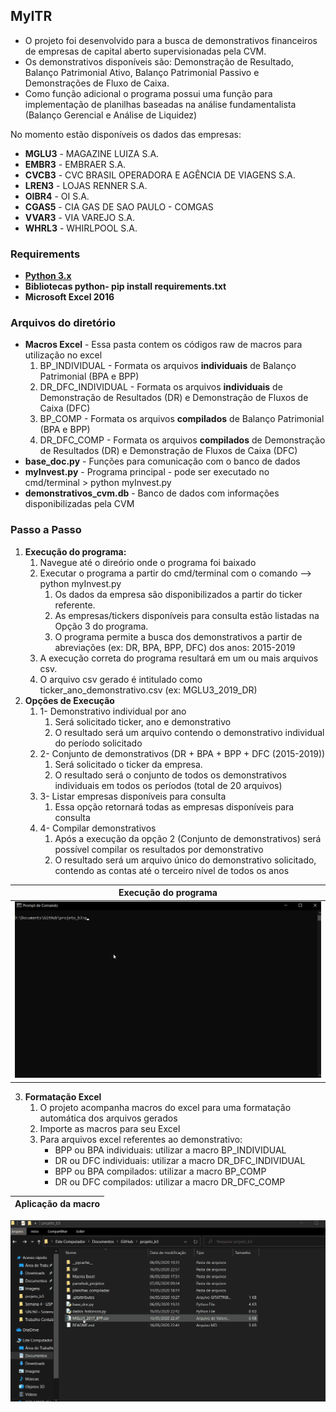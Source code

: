 ## MyITR
 * O projeto foi desenvolvido para a busca de demonstrativos financeiros de empresas de capital aberto supervisionadas pela CVM.
 * Os demonstrativos disponíveis são: Demonstração de Resultado, Balanço Patrimonial Ativo, Balanço Patrimonial Passivo e Demonstrações de Fluxo de Caixa.
 * Como função adicional o programa possui uma função para implementação de planilhas baseadas na análise fundamentalista (Balanço Gerencial e Análise de Liquidez)

 No momento estão disponíveis os dados das empresas:
 * **MGLU3** - MAGAZINE LUIZA S.A.
 * **EMBR3** - EMBRAER S.A.
 * **CVCB3** - CVC BRASIL OPERADORA E AGÊNCIA DE VIAGENS S.A.
 * **LREN3** - LOJAS RENNER S.A.
 * **OIBR4** - OI S.A.
 * **CGAS5** - CIA GAS DE SAO PAULO - COMGAS
 * **VVAR3** - VIA VAREJO S.A.
 * **WHRL3** - WHIRLPOOL S.A.


### Requirements
 * **[Python 3.x](https://www.python.org/downloads/)**
 * **Bibliotecas python- pip install requirements.txt**
 * **Microsoft Excel 2016**

### Arquivos do diretório
  * **Macros Excel** - Essa pasta contem os códigos raw de macros para utilização no excel
      1. BP_INDIVIDUAL - Formata os arquivos **individuais** de Balanço Patrimonial (BPA e BPP)
      2. DR_DFC_INDIVIDUAL - Formata os arquivos **individuais** de Demonstração de Resultados (DR) e Demonstração de Fluxos de Caixa (DFC)
      3. BP_COMP - Formata os arquivos **compilados** de Balanço Patrimonial (BPA e BPP)
      4. DR_DFC_COMP - Formata os arquivos **compilados** de Demonstração de Resultados (DR) e Demonstração de Fluxos de Caixa (DFC)
  * **base_doc.py** - Funções para comunicação com o banco de dados
  * **myInvest.py** - Programa principal - pode ser executado no cmd/terminal > python myInvest.py
  * **demonstrativos_cvm.db** - Banco de dados com informações disponibilizadas pela CVM

### Passo a Passo
  1. **Execução do programa:**
      1. Navegue até o direório onde o programa foi baixado
      2. Executar o programa a partir do cmd/terminal com o comando --> python myInvest.py
          1. Os dados da empresa são disponibilizados a partir do ticker referente.
          2. As empresas/tickers disponíveis para consulta estão listadas na Opção 3 do programa.
          3. O programa permite a busca dos demonstrativos a partir de abreviações (ex: DR, BPA, BPP, DFC) dos anos: 2015-2019
      3. A execução correta do programa resultará em um ou mais arquivos csv.
      4. O arquivo csv gerado é intitulado como ticker_ano_demonstrativo.csv (ex: MGLU3_2019_DR)
  2. **Opções de Execução**
      1. 1- Demonstrativo individual por ano
          1. Será solicitado ticker, ano e demonstrativo
          2. O resultado será um arquivo contendo o demonstrativo individual do período solicitado
      2. 2- Conjunto de demonstrativos (DR + BPA + BPP + DFC (2015-2019))
          1. Será solicitado o ticker da empresa.
          2. O resultado será o conjunto de todos os demonstrativos individuais em todos os períodos (total de 20 arquivos)
      3. 3- Listar empresas disponíveis para consulta
          1. Essa opção retornará todas as empresas disponíveis para consulta
      4. 4- Compilar demonstrativos
          1. Após a execução da opção 2 (Conjunto de demonstrativos) será possível compilar os resultados por demonstrativo
          2. O resultado será um arquivo único do demonstrativo solicitado, contendo as contas até o terceiro nível de todos os anos

   | Execução do programa |
   | :------: |
   | ![Execução do programa](GIF/execucao.gif) |
  3. **Formatação Excel**
      1. O projeto acompanha macros do excel para uma formatação automática dos arquivos gerados
      2. Importe as macros para seu Excel
      3. Para arquivos excel referentes ao demonstrativo:
          * BPP ou BPA individuais: utilizar a macro BP_INDIVIDUAL
          * DR ou DFC individuais: utilizar a macro DR_DFC_INDIVIDUAL
          * BPP ou BPA compilados: utilizar a macro BP_COMP
          * DR ou DFC compilados: utilizar a macro DR_DFC_COMP

  | Aplicação da macro |
  | :------: |
  ![Aplicação da macro](GIF/excel.gif)
